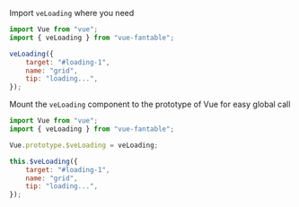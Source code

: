 <fa-anchor label="Usage"/>

Import `veLoading` where you need

```javascript
import Vue from "vue";
import { veLoading } from "vue-fantable";
```

```javascript
veLoading({
    target: "#loading-1",
    name: "grid",
    tip: "loading...",
});
```

<fa-anchor label="Global Usage"/>

Mount the `veLoading` component to the prototype of Vue for easy global call

```javascript
import Vue from "vue";
import { veLoading } from "vue-fantable";

Vue.prototype.$veLoading = veLoading;
```

```javascript
this.$veLoading({
    target: "#loading-1",
    name: "grid",
    tip: "loading...",
});
```
